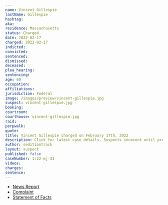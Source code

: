 ```yaml
---
name: Vincent Gillespie
lastName: Gillespie
hashtag:
aka:
residence: Massachusetts
status: Charged
date: 2022-02-17
charged: 2022-02-17
indicted:
convicted:
sentenced:
dismissed:
deceased:
plea_hearing:
sentencing:
age: 60
occupation:
affiliations:
jurisdiction: Federal
image: /images/preview/vincent-gillespie.jpg
suspect: vincent-gillespie.jpg
booking:
courtroom:
courthouse: vincent-gillespie.jpg
raid:
perpwalk:
quote:
title: Vincent Gillespie charged on February 17th, 2022
description: Click for latest case details. Suspects innocent until proven guilty.
author: seditiontrack
layout: suspect
published: false
caseNumber: 1:22-mj-31
videos:
charges:
sentence:
---
```


- [News Report](https://www.msn.com/en-us/news/crime/man-accused-of-using-police-shield-to-ram-cops-during-capitol-riot-arrested/ar-AAU2N7i)
- [Complaint](https://www.justice.gov/usao-dc/case-multi-defendant/file/1475401/download)
- [Statement of Facts](https://www.justice.gov/usao-dc/case-multi-defendant/file/1475406/download)

